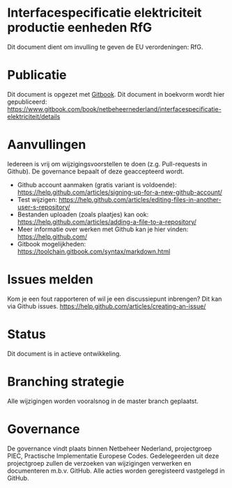 # Interfacespecificatie elektriciteit productie eenheden RfG
Dit document dient om invulling te geven de EU verordeningen: RfG.

# Publicatie 
Dit document is opgezet met [Gitbook](https://toolchain.gitbook.com/). Dit document in boekvorm wordt hier gepubliceerd:
https://www.gitbook.com/book/netbeheernederland/interfacespecificatie-elektriciteit/details

# Aanvullingen
Iedereen is vrij om wijzigingsvoorstellen te doen (z.g. Pull-requests in Github). De governance bepaalt of deze geaccepteerd wordt.
* Github account aanmaken (gratis variant is voldoende): https://help.github.com/articles/signing-up-for-a-new-github-account/
* Test wijzigen: https://help.github.com/articles/editing-files-in-another-user-s-repository/ 
* Bestanden uploaden (zoals plaatjes) kan ook: https://help.github.com/articles/adding-a-file-to-a-repository/
* Meer informatie over werken met Github kan je hier vinden: https://help.github.com/
* Gitbook mogelijkheden: https://toolchain.gitbook.com/syntax/markdown.html

# Issues melden
Kom je een fout rapporteren of wil je een discussiepunt inbrengen? Dit kan via Github issues.
https://help.github.com/articles/creating-an-issue/

# Status
Dit document is in actieve ontwikkeling.

# Branching strategie
Alle wijzigingen worden vooralsnog in de master branch geplaatst. 

# Governance
De governance vindt plaats binnen Netbeheer Nederland, projectgroep PIEC, Practische Implementatie Europese Codes. Gedelegeerden uit deze projectgroep zullen de verzoeken van wijzigingen verwerken en documenteren m.b.v. GitHub. Alle acties worden geregisteerd vastgelegd in GitHub.
